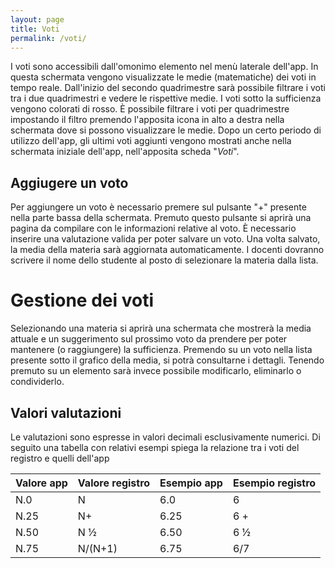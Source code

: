 ```yaml
---
layout: page
title: Voti
permalink: /voti/
---
```


I voti sono accessibili dall'omonimo elemento nel menù laterale dell'app. In questa schermata vengono visualizzate le medie (matematiche) dei voti in tempo reale. Dall'inizio del secondo quadrimestre sarà possibile filtrare i voti tra i due quadrimestri e vedere le rispettive medie. I voti sotto la sufficienza vengono colorati di rosso. È possibile filtrare i voti per quadrimestre impostando il filtro premendo l\'apposita icona in alto a destra nella schermata dove si possono visualizzare le medie. Dopo un certo periodo di utilizzo dell'app, gli ultimi voti aggiunti vengono mostrati anche nella schermata iniziale dell'app, nell'apposita scheda "_Voti_".  

## Aggiugere un voto
Per aggiungere un voto è necessario premere sul pulsante "+" presente nella parte bassa della schermata. Premuto questo pulsante si aprirà una pagina da compilare con le informazioni relative al voto. È necessario inserire una valutazione valida per poter salvare un voto. Una volta salvato, la media della materia sarà aggiornata automaticamente. I docenti dovranno scrivere il nome dello studente al posto di selezionare la materia dalla lista.  

# Gestione dei voti
Selezionando una materia si aprirà una schermata che mostrerà la media attuale e un suggerimento sul prossimo voto da prendere per poter mantenere (o raggiungere) la sufficienza. Premendo su un voto nella lista presente sotto il grafico della media, si potrà consultarne i dettagli. Tenendo premuto su un elemento sarà invece possibile modificarlo, eliminarlo o condividerlo.  

## Valori valutazioni
Le valutazioni sono espresse in valori decimali esclusivamente numerici. Di seguito una tabella con relativi esempi spiega la relazione tra i voti del registro e quelli dell'app  

|Valore app | Valore registro | Esempio app | Esempio registro|
|-----|---------|------|----|
|N.0  | N       | 6.0  | 6  |
|N.25 | N+      | 6.25 | 6 +|
|N.50 | N ½     | 6.50 | 6 ½|
|N.75 | N/(N+1) | 6.75 | 6/7|